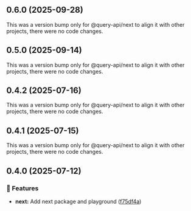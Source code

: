 ## 0.6.0 (2025-09-28)

This was a version bump only for @query-api/next to align it with other projects, there were no code
changes.

## 0.5.0 (2025-09-14)

This was a version bump only for @query-api/next to align it with other projects, there were no code
changes.

## 0.4.2 (2025-07-16)

This was a version bump only for @query-api/next to align it with other projects, there were no code
changes.

## 0.4.1 (2025-07-15)

This was a version bump only for @query-api/next to align it with other projects, there were no code
changes.

## 0.4.0 (2025-07-12)

### 🚀 Features

- **next:** Add next package and playground
  ([f75df4a](https://github.com/samuelreichor/query-api/commit/f75df4a))
